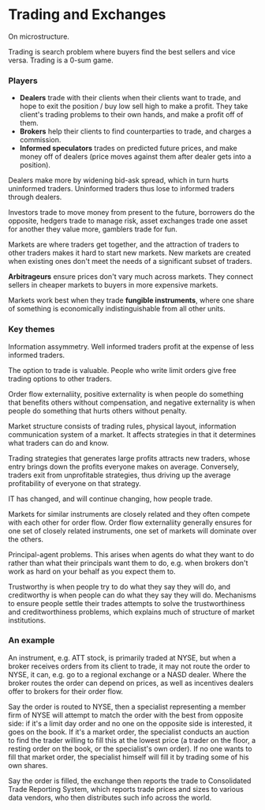 # Trading and Exchanges

On microstructure.

Trading is search problem where buyers find the best sellers and vice versa.
Trading is a 0-sum game.

### Players

* **Dealers** trade with their clients when their clients want to trade, and hope to exit the position / buy low sell high to make a profit. They take client's trading problems to their own hands, and make a profit off of them.
* **Brokers** help their clients to find counterparties to trade, and charges a commission.
* **Informed speculators** trades on predicted future prices, and make money off of dealers (price moves against them after dealer gets into a position).

Dealers make more by widening bid-ask spread, which in turn hurts uninformed traders. Uninformed traders thus lose to informed traders through dealers.

Investors trade to move money from present to the future, borrowers do the opposite, hedgers trade to manage risk, asset exchanges trade one asset for another they value more, gamblers trade for fun.

Markets are where traders get together, and the attraction of traders to other traders makes it hard to start new markets.
New markets are created when existing ones don't meet the needs of a significant subset of traders.

**Arbitrageurs** ensure prices don't vary much across markets. They connect sellers in cheaper markets to buyers in more expensive markets.

Markets work best when they trade **fungible instruments**, where one share of something is economically indistinguishable from all other units.

### Key themes

Information assymmetry. Well informed traders profit at the expense of less informed traders.

The option to trade is valuable. People who write limit orders give free trading options to other traders.

Order flow externaliity, positive externality is when people do something that benefits others without compensation, and negative externality is when people do something that hurts others without penalty.

Market structure consists of trading rules, physical layout, information communication system of a market. It affects strategies in that it determines what traders can do and know.

Trading strategies that generates large profits attracts new traders, whose entry brings down the profits everyone makes on average. Conversely, traders exit from unprofitable strategies, thus driving up the average profitability of everyone on that strategy.

IT has changed, and will continue changing, how people trade.

Markets for similar instruments are closely related and they often compete with each other for order flow. Order flow externaliity generally ensures for one set of closely related instruments, one set of markets will dominate over the others.

Principal-agent problems. This arises when agents do what they want to do rather than what their principals want them to do, e.g. when brokers don't work as hard on your behalf as you expect them to.

Trustworthy is when people try to do what they say they will do, and creditworthy is when people can do what they say they will do. Mechanisms to ensure people settle their trades attempts to solve the trustworthiness and creditworthiness problems, which explains much of structure of market institutions.

### An example

An instrument, e.g. ATT stock, is primarily traded at NYSE, but when a broker receives orders from its client to trade, it may not route the order to NYSE, it can, e.g. go to a regional exchange or a NASD dealer.
Where the broker routes the order can depend on prices, as well as incentives dealers offer to brokers for their order flow.

Say the order is routed to NYSE, then a specialist representing a member firm of NYSE will attempt to match the order with the best from opposite side: if it's a limit day order and no one on the opposite side is interested, it goes on the book.
If it's a market order, the specialist conducts an auction to find the trader willing to fill this at the lowest price (a trader on the floor, a resting order on the book, or the specialist's own order). If no one wants to fill that market order, the specialist himself will fill it by trading some of his own shares.

Say the order is filled, the exchange then reports the trade to Consolidated Trade Reporting System, which reports trade prices and sizes to various data vendors, who then distributes such info across the world.

